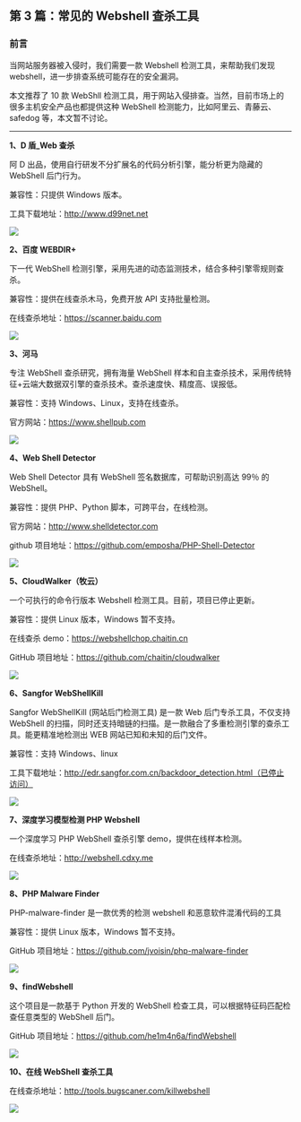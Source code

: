 ## 第 3 篇：常见的 Webshell 查杀工具

### 前言

当网站服务器被入侵时，我们需要一款 Webshell 检测工具，来帮助我们发现 webshell，进一步排查系统可能存在的安全漏洞。

本文推荐了 10 款 WebShll 检测工具，用于网站入侵排查。当然，目前市场上的很多主机安全产品也都提供这种 WebShell 检测能力，比如阿里云、青藤云、safedog 等，本文暂不讨论。

------

**1、D 盾_Web 查杀**

阿 D 出品，使用自行研发不分扩展名的代码分析引擎，能分析更为隐藏的 WebShell 后门行为。

兼容性：只提供 Windows 版本。

工具下载地址：http://www.d99net.net

![](image/20200407-1.png)



**2、百度 WEBDIR+**

下一代 WebShell 检测引擎，采用先进的动态监测技术，结合多种引擎零规则查杀。

兼容性：提供在线查杀木马，免费开放 API 支持批量检测。

在线查杀地址：https://scanner.baidu.com

![](image/20200407-2.png)



**3、河马**

专注 WebShell 查杀研究，拥有海量 WebShell 样本和自主查杀技术，采用传统特征+云端大数据双引擎的查杀技术。查杀速度快、精度高、误报低。

兼容性：支持 Windows、Linux，支持在线查杀。

官方网站：https://www.shellpub.com

![](image/20200407-3.png)



**4、Web Shell Detector**

Web Shell Detector 具有 WebShell 签名数据库，可帮助识别高达 99％ 的 WebShell。

兼容性：提供 PHP、Python 脚本，可跨平台，在线检测。

官方网站：http://www.shelldetector.com

github 项目地址：https://github.com/emposha/PHP-Shell-Detector

![](image/20200407-4.png)



**5、CloudWalker（牧云）**

一个可执行的命令行版本 Webshell 检测工具。目前，项目已停止更新。

兼容性：提供 Linux 版本，Windows 暂不支持。

在线查杀 demo：<https://webshellchop.chaitin.cn>

GitHub 项目地址：https://github.com/chaitin/cloudwalker

![](image/20200407-5.png)



**6、Sangfor WebShellKill**

Sangfor WebShellKill (网站后门检测工具) 是一款 Web 后门专杀工具，不仅支持 WebShell 的扫描，同时还支持暗链的扫描。是一款融合了多重检测引擎的查杀工具。能更精准地检测出 WEB 网站已知和未知的后门文件。

兼容性：支持 Windows、linux

工具下载地址：http://edr.sangfor.com.cn/backdoor_detection.html（已停止访问）

![](image/20200407-6.png)



**7、深度学习模型检测 PHP Webshell**

一个深度学习 PHP WebShell 查杀引擎 demo，提供在线样本检测。

在线查杀地址：http://webshell.cdxy.me

![](image/20200407-7.png)



**8、PHP Malware Finder**

PHP-malware-finder 是一款优秀的检测 webshell 和恶意软件混淆代码的工具

兼容性：提供 Linux 版本，Windows 暂不支持。

GitHub 项目地址：https://github.com/jvoisin/php-malware-finder


![](image/20200407-8.png)



**9、findWebshell**

这个项目是一款基于 Python 开发的 WebShell 检查工具，可以根据特征码匹配检查任意类型的 WebShell 后门。

GitHub 项目地址：<https://github.com/he1m4n6a/findWebshell>

![](image/20200407-9.png)



**10、在线 WebShell 查杀工具**

在线查杀地址：http://tools.bugscaner.com/killwebshell

![](image/20200407-10.png)